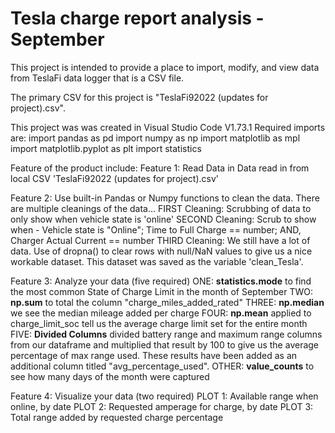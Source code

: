 # Tesla charge report analysis - September
This project is intended to provide a place to import, modify, and view data from TeslaFi data logger that is a CSV file.

The primary CSV for this project is "TeslaFi92022 (updates for project).csv".

This project was was created in Visual Studio Code V1.73.1
Required imports are:
import pandas as pd
import numpy as np
import matplotlib as mpl
import matplotlib.pyplot as plt
import statistics


Feature of the product include:
Feature 1: Read Data in
Data read in from local CSV 'TeslaFi92022 (updates for project).csv'

Feature 2: Use built-in Pandas or Numpy functions to clean the data.
There are multiple cleanings of the data...
FIRST Cleaning: Scrubbing of data to only show when vehicle state is 'online'
SECOND Cleaning: Scrub to show when - Vehicle state is "Online"; Time to Full Charge == number; AND, Charger Actual Current == number 
THIRD Cleaning: We still have a lot of data. Use of dropna() to clear rows with null/NaN values to give us a nice workable dataset.  This dataset was saved as the variable 'clean_Tesla'.

Feature 3: Analyze your data (five required)
ONE: **statistics.mode** to find the most common State of Charge Limit in the month of September
TWO: **np.sum** to total the column "charge_miles_added_rated"
THREE: **np.median** we see the median mileage added per charge
FOUR: **np.mean** applied to charge_limit_soc tell us the average charge limit set for the entire month
FIVE: **Divided Columns** divided battery range and maximum range columns from our dataframe and multiplied that result by 100 to give us the average percentage of max range used.  These results have been added as an additional column titled "avg_percentage_used".
OTHER: **value_counts** to see how many days of the month were captured


Feature 4: Visualize your data (two required)
PLOT 1: Available range when online, by date
PLOT 2: Requested amperage for charge, by date
PLOT 3: Total range added by requested charge percentage
